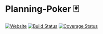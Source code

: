 # Planning-Poker :black_joker:

[![Website](https://img.shields.io/website?down_color=lightgrey&down_message=offline&up_color=green&up_message=online&url=http%3A%2F%2Fplanning-poker.eba-gveiarhp.eu-central-1.elasticbeanstalk.com%2F)](http://planning-poker.eba-gveiarhp.eu-central-1.elasticbeanstalk.com/)
[![Build Status](https://travis-ci.com/Drinkler/Planning-Poker.svg?branch=master)](https://travis-ci.com/Drinkler/Planning-Poker)
[![Coverage Status](https://coveralls.io/repos/github/Drinkler/Planning-Poker/badge.svg?branch=master)](https://coveralls.io/github/Drinkler/Planning-Poker?branch=master)
